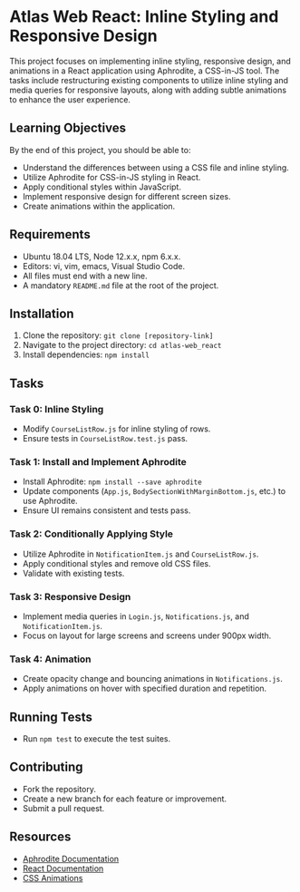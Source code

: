 # Atlas Web React: Inline Styling and Responsive Design

This project focuses on implementing inline styling, responsive design, and animations in a React application using Aphrodite, a CSS-in-JS tool. The tasks include restructuring existing components to utilize inline styling and media queries for responsive layouts, along with adding subtle animations to enhance the user experience.

## Learning Objectives
By the end of this project, you should be able to:
- Understand the differences between using a CSS file and inline styling.
- Utilize Aphrodite for CSS-in-JS styling in React.
- Apply conditional styles within JavaScript.
- Implement responsive design for different screen sizes.
- Create animations within the application.

## Requirements
- Ubuntu 18.04 LTS, Node 12.x.x, npm 6.x.x.
- Editors: vi, vim, emacs, Visual Studio Code.
- All files must end with a new line.
- A mandatory `README.md` file at the root of the project.

## Installation
1. Clone the repository: `git clone [repository-link]`
2. Navigate to the project directory: `cd atlas-web_react`
3. Install dependencies: `npm install`

## Tasks
### Task 0: Inline Styling
- Modify `CourseListRow.js` for inline styling of rows.
- Ensure tests in `CourseListRow.test.js` pass.

### Task 1: Install and Implement Aphrodite
- Install Aphrodite: `npm install --save aphrodite`
- Update components (`App.js`, `BodySectionWithMarginBottom.js`, etc.) to use Aphrodite.
- Ensure UI remains consistent and tests pass.

### Task 2: Conditionally Applying Style
- Utilize Aphrodite in `NotificationItem.js` and `CourseListRow.js`.
- Apply conditional styles and remove old CSS files.
- Validate with existing tests.

### Task 3: Responsive Design
- Implement media queries in `Login.js`, `Notifications.js`, and `NotificationItem.js`.
- Focus on layout for large screens and screens under 900px width.

### Task 4: Animation
- Create opacity change and bouncing animations in `Notifications.js`.
- Apply animations on hover with specified duration and repetition.

## Running Tests
- Run `npm test` to execute the test suites.

## Contributing
- Fork the repository.
- Create a new branch for each feature or improvement.
- Submit a pull request.

## Resources
- [Aphrodite Documentation](https://github.com/Khan/aphrodite)
- [React Documentation](https://reactjs.org/docs/getting-started.html)
- [CSS Animations](https://developer.mozilla.org/en-US/docs/Web/CSS/CSS_Animations/Using_CSS_animations)
